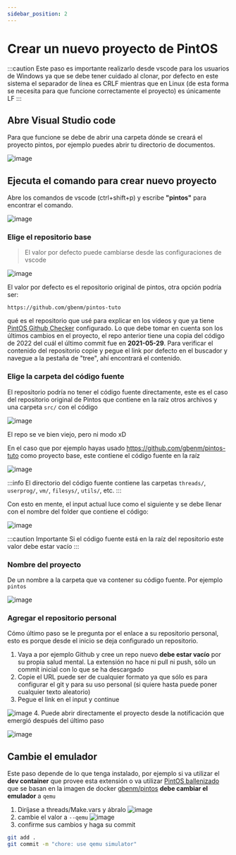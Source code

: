 ```yaml
---
sidebar_position: 2
---
```

# Crear un nuevo proyecto de PintOS

:::caution
Este paso es importante realizarlo desde vscode para los usuarios
de Windows ya que se debe tener cuidado al clonar, por defecto en este
sistema el separador de línea es CRLF mientras que en Linux (de esta forma se necesita para
que funcione correctamente el proyecto) es únicamente LF
:::


## Abre Visual Studio code
Para que funcione se debe de abrir una carpeta dónde se creará
el proyecto pintos, por ejemplo puedes abrir tu directorio
de documentos.

![image](assets/open-vscode.png)

## Ejecuta el comando para crear nuevo proyecto
Abre los comandos de vscode (ctrl+shift+p) y escribe
**"pintos"** para encontrar el comando.

![image](assets/create-cmd.png)

### Elige el repositorio base
> El valor por defecto puede cambiarse desde las configuraciones de vscode

![image](assets/choose-base-repo.png)

El valor por defecto es el repositorio original de pintos, otra opción
podría ser:

```
https://github.com/gbenm/pintos-tuto
```

qué es el repositorio que usé para explicar en los vídeos y que ya
tiene [PintOS Github Checker](/github-action) configurado. Lo que debe
tomar en cuenta son los últimos cambios en el proyecto, el repo anterior
tiene una copia del código de 2022 del cuál el último commit fue en **2021-05-29**.
Para verificar el contenido del repositorio copie y pegue el link por defecto
en el buscador y navegue a la pestaña de "tree", ahí encontrará el contenido.

### Elige la carpeta del código fuente
El repositorio podría no tener el código fuente directamente, este
es el caso del repositorio original de Pintos que contiene en la raíz
otros archivos y una carpeta `src/` con el código

<p align="center">

![image](assets/original-repo.png)

El repo se ve bien viejo, pero ni modo xD
</p>

En el caso que por ejemplo hayas usado https://github.com/gbenm/pintos-tuto
como proyecto base, este contiene el código fuente en la raíz

![image](assets/pintos-tuto-repo.png)

:::info
El directorio del código fuente contiene las carpetas `threads/`, `userprog/`, `vm/`, `filesys/`,
`utils/`, etc.
:::

Con esto en mente, el input actual luce como el siguiente y se debe llenar con
el nombre del folder que contiene el código:

![image](assets/source-code-folder.png)

:::caution Importante
Si el código fuente está en la raíz del repositorio este valor
debe estar vacío
:::

### Nombre del proyecto
De un nombre a la carpeta que va contener su código fuente. Por ejemplo
`pintos`

![image](assets/pj-name.png)


### Agregar el repositorio personal
Cómo último paso se le pregunta por el enlace a su repositorio personal,
esto es porque desde el inicio se deja configurado un repositorio.

1. Vaya a por ejemplo Github y cree un repo nuevo **debe estar vacío** por
su propia salud mental. La extensión no hace ni pull ni push, sólo un commit
inicial con lo que se ha descargado
2. Copie el URL puede ser de cualquier formato ya que sólo es para configurar
el git y para su uso personal (si quiere hasta puede poner cualquier texto aleatorio)
3. Pegue el link en el input y continue

  ![image](assets/repo-url.png)
4. Puede abrir directamente el proyecto desde la notificación que emergió después del
último paso

  ![image](assets/open-pj.png)

## Cambie el emulador
Este paso depende de lo que tenga instalado, por ejemplo si va utilizar el **dev container**
que provee esta extensión o va utilizar [PintOS ballenizado](/pintos-docker) que se basan
en la imagen de docker [gbenm/pintos](https://hub.docker.com/r/gbenm/pintos) **debe cambiar
el emulador** a `qemu`

1. Diríjase a threads/Make.vars y ábralo
  ![image](assets/open-make-vars.png)
2. cambie el valor a `--qemu`
  ![image](assets/use-qemu.png)
3. confirme sus cambios y haga su commit
  ```bash
  git add .
  git commit -m "chore: use qemu simulator"
  ```
